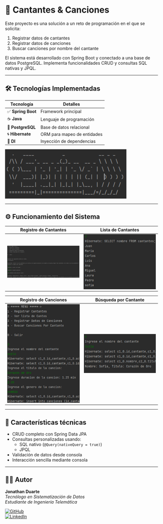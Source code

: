 # 🎤 Cantantes & Canciones

Este proyecto es una solución a un reto de programación en el que se solicita:

1. Registrar datos de cantantes  
2. Registrar datos de canciones  
3. Buscar canciones por nombre del cantante  

El sistema está desarrollado con Spring Boot y conectado a una base de datos PostgreSQL. Implementa funcionalidades CRUD y consultas SQL nativas y JPQL.

---

## 🛠️ Tecnologías Implementadas

| Tecnología        | Detalles                     |
|-------------------|------------------------------|
| ✅ **Spring Boot** | Framework principal          |
| ☕ **Java**        | Lenguaje de programación     |
| 🐘 **PostgreSQL** | Base de datos relacional     |
| 🌀 **Hibernate**   | ORM para mapeo de entidades  |
| 💉 **DI**          | Inyección de dependencias    |

<img src="/Assets/Boot.png" width="400" alt="Spring Boot Logo"/>

---

## ⚙️ Funcionamiento del Sistema

| Registro de Cantantes | Lista de Cantantes |
|:---------------------:|:------------------:|
| <img src="/Assets/uno.png" width="400" alt="Registro de Cantantes"/> | <img src="/Assets/Dos.png" width="400" alt="Lista de Cantantes"/> |

| Registro de Canciones | Búsqueda por Cantante |
|:----------------------:|:---------------------:|
| <img src="/Assets/Tres.png" width="400" alt="Registro de Canciones"/> | <img src="/Assets/Cuatro.png" width="400" alt="Buscar por Cantante"/> |

---

## 🧪 Características técnicas

- CRUD completo con Spring Data JPA
- Consultas personalizadas usando:
  - SQL nativo (`@Query(nativeQuery = true)`)
  - JPQL
- Validación de datos desde consola
- Interacción sencilla mediante consola

---

## 👨‍💻 Autor

**Jonathan Duarte**  
_Tecnólogo en Sistematización de Datos_  
_Estudiante de Ingeniería Telemática_

[![GitHub](https://img.shields.io/badge/GitHub-JonathanCamiloDuarteGomez-181717?style=flat&logo=github)](https://github.com/JonathanCamiloDuarteGomez)  
[![LinkedIn](https://img.shields.io/badge/LinkedIn-Jonathan%20Duarte-0A66C2?style=flat&logo=linkedin&logoColor=white)](https://www.linkedin.com/in/jonathancamiloduartegomez/)

